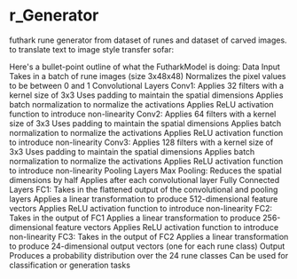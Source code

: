 # r_Generator
futhark rune generator from dataset of runes and dataset of carved images. to translate text to image style transfer
sofar:

Here's a bullet-point outline of what the FutharkModel is doing:
Data Input
  Takes in a batch of rune images (size 3x48x48)
  Normalizes the pixel values to be between 0 and 1
Convolutional Layers
Conv1:
  Applies 32 filters with a kernel size of 3x3
  Uses padding to maintain the spatial dimensions
  Applies batch normalization to normalize the activations
  Applies ReLU activation function to introduce non-linearity
Conv2:
  Applies 64 filters with a kernel size of 3x3
  Uses padding to maintain the spatial dimensions
  Applies batch normalization to normalize the activations
  Applies ReLU activation function to introduce non-linearity
Conv3:
  Applies 128 filters with a kernel size of 3x3
  Uses padding to maintain the spatial dimensions
  Applies batch normalization to normalize the activations
  Applies ReLU activation function to introduce non-linearity
Pooling Layers
Max Pooling:
  Reduces the spatial dimensions by half
  Applies after each convolutional layer
Fully Connected Layers
FC1:
  Takes in the flattened output of the convolutional and pooling layers
  Applies a linear transformation to produce 512-dimensional feature vectors
  Applies ReLU activation function to introduce non-linearity
FC2:
  Takes in the output of FC1
  Applies a linear transformation to produce 256-dimensional feature vectors
  Applies ReLU activation function to introduce non-linearity
FC3:
  Takes in the output of FC2
  Applies a linear transformation to produce 24-dimensional output vectors (one for each rune class)
Output
  Produces a probability distribution over the 24 rune classes
  Can be used for classification or generation tasks
